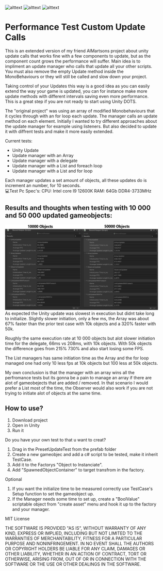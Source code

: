 ![alttext](https://img.shields.io/badge/Unity%20version-2021.3.16f1-lightgrey&?style=for-the-badge&logo=unity&color=lightgray)  ![alttext](https://img.shields.io/badge/License-MIT-lightgrey&?style=for-the-badge&color=green)  ![alttext](https://img.shields.io/badge/O.S-Windiws%2010-lightgrey&?style=for-the-badge&color=purple)
# Performance Test Custom Update Calls
This is an extended version of my friend AlMartsons project about unity update calls that works fine with a few components to update, but as the component count grows the performance will suffer.
Main idea is to impliment an update manager who calls that update all your other scripts.
You must also remove the empty Update method inside the MonoBehaviours or they will still be called and slow down your project.

Taking control of your Updates this way is a good idea as you can easily extend the way your game is updated, you can for instance make more update methods with different intervals saving even more performance. This is a great step if you are not ready to start using Unity DOTS.

The "original project" was using an array of modified Monobehaviours that it cycles through with an for loop each update. The manager calls an update method on each element. Initially I wanted to try different approaches about the update manager for example using listeners.
But also decided to update it with diffrent tests and make it more easily extended.

Current tests:
- Unity Update
- Update manager with an Array
- Update manager with a delegate
- Update manager with a List and foreach loop
- Update manager with a List and for loop

Each manager updates a set amount of objects, all these updates do is increment an number, for 10 seconds.  
💻Test Pc Spec's:
CPU: Intel core I9 12600K
RAM: 64Gb DDR4-3733MHz

## Results and thoughts when testing with 10 000 and 50 000 updated gameobjects:
![Alt text](https://github.com/Dragyn85/PerformanceTestCustomUpdateCalls/blob/master/Pictures%20for%20ReadMe/Both%20together.png?raw=true "Title")
As expected the Unity update was slowest in execution but didnt take long to initialize.
Slightly slower initiation, only a few ms, the Array was about 67% faster than the prior test case with 10k objects and a 320% faster with 50k.

Roughly the same execution rate at 10 000 objects but alot slower initiation time for the delegate, 66ms vs 208ms, with 10k objects. With 50k objects the difference goes from 215% 730% and also start losing some FPS.

The List managers has same initiation time as the Array and the for loop managed one had only 10 less fps at 10k objects but 100 less at 50k objects.

My own conclusion is that the manager with an array wins all the perfromance tests but its gonna be a pain to manage an array if there are alot of gameobejects that are added / removed. 
In that scenario I would prefer a List most of the time, the Observer would also work if you are not trying to initiate alot of objects at the same time.

## How to use?
1. Download project
2. Open in Unity
3. Run it

Do you have your own test to that u want to creat?
1. Drag in the PresetUpdateTest from the prefab folder
2. Create a new gameobjec and add a c# script to be tested, make it inherit TestCase.
3. Add it to the Factorys "Object to Instanciate".
4. Add "SpawnedObjectContainer" to target transfrom in the factory.

Optional
1. If you want the initialize time to be measured correctly use TestCase's Setup function to set the gameobject up.
2. If the Manager needs some time to set up, create a "BoolValue" scriptable object from "create asset" menu and hook it up to the factory and your manager.


MIT License

THE SOFTWARE IS PROVIDED "AS IS", WITHOUT WARRANTY OF ANY KIND, EXPRESS OR
IMPLIED, INCLUDING BUT NOT LIMITED TO THE WARRANTIES OF MERCHANTABILITY,
FITNESS FOR A PARTICULAR PURPOSE AND NONINFRINGEMENT. IN NO EVENT SHALL THE
AUTHORS OR COPYRIGHT HOLDERS BE LIABLE FOR ANY CLAIM, DAMAGES OR OTHER
LIABILITY, WHETHER IN AN ACTION OF CONTRACT, TORT OR OTHERWISE, ARISING FROM,
OUT OF OR IN CONNECTION WITH THE SOFTWARE OR THE USE OR OTHER DEALINGS IN THE
SOFTWARE.
